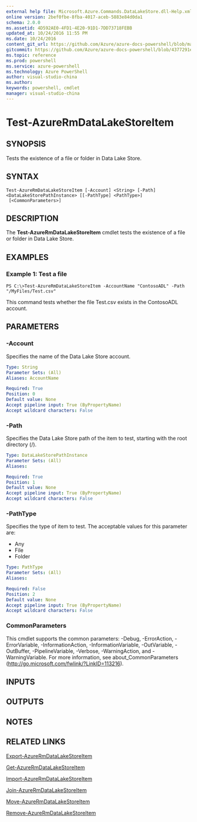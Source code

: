 ```yaml
---
external help file: Microsoft.Azure.Commands.DataLakeStore.dll-Help.xml
online version: 2bef0fbe-8fba-4017-aceb-5883e84d0da1
schema: 2.0.0
ms.assetid: 4D592AE0-4FD1-4E20-91D1-7DD73718FEBB
updated_at: 10/24/2016 11:55 PM
ms.date: 10/24/2016
content_git_url: https://github.com/Azure/azure-docs-powershell/blob/master/azureps-cmdlets-docs/ResourceManager/AzureRM.DataLakeStore/v3.0.0/Test-AzureRmDataLakeStoreItem.md
gitcommit: https://github.com/Azure/azure-docs-powershell/blob/4377291ee360e58e2c1c5d644155daf6a0279055/azureps-cmdlets-docs/ResourceManager/AzureRM.DataLakeStore/v3.0.0/Test-AzureRmDataLakeStoreItem.md
ms.topic: reference
ms.prod: powershell
ms.service: azure-powershell
ms.technology: Azure PowerShell
author: visual-studio-china
ms.author: 
keywords: powershell, cmdlet
manager: visual-studio-china
---
```


# Test-AzureRmDataLakeStoreItem

## SYNOPSIS
Tests the existence of a file or folder in Data Lake Store.

## SYNTAX

```
Test-AzureRmDataLakeStoreItem [-Account] <String> [-Path] <DataLakeStorePathInstance> [[-PathType] <PathType>]
 [<CommonParameters>]
```

## DESCRIPTION
The **Test-AzureRmDataLakeStoreItem** cmdlet tests the existence of a file or folder in Data Lake Store.

## EXAMPLES

### Example 1: Test a file
```
PS C:\>Test-AzureRmDataLakeStoreItem -AccountName "ContosoADL" -Path "/MyFiles/Test.csv"
```

This command tests whether the file Test.csv exists in the ContosoADL account.

## PARAMETERS

### -Account
Specifies the name of the Data Lake Store account.

```yaml
Type: String
Parameter Sets: (All)
Aliases: AccountName

Required: True
Position: 0
Default value: None
Accept pipeline input: True (ByPropertyName)
Accept wildcard characters: False
```

### -Path
Specifies the Data Lake Store path of the item to test, starting with the root directory (/).

```yaml
Type: DataLakeStorePathInstance
Parameter Sets: (All)
Aliases: 

Required: True
Position: 1
Default value: None
Accept pipeline input: True (ByPropertyName)
Accept wildcard characters: False
```

### -PathType
Specifies the type of item to test.
The acceptable values for this parameter are:

- Any 
- File 
- Folder

```yaml
Type: PathType
Parameter Sets: (All)
Aliases: 

Required: False
Position: 2
Default value: None
Accept pipeline input: True (ByPropertyName)
Accept wildcard characters: False
```

### CommonParameters
This cmdlet supports the common parameters: -Debug, -ErrorAction, -ErrorVariable, -InformationAction, -InformationVariable, -OutVariable, -OutBuffer, -PipelineVariable, -Verbose, -WarningAction, and -WarningVariable. For more information, see about_CommonParameters (http://go.microsoft.com/fwlink/?LinkID=113216).

## INPUTS

## OUTPUTS

## NOTES

## RELATED LINKS

[Export-AzureRmDataLakeStoreItem](./Export-AzureRmDataLakeStoreItem.md)

[Get-AzureRmDataLakeStoreItem](./Get-AzureRmDataLakeStoreItem.md)

[Import-AzureRmDataLakeStoreItem](./Import-AzureRmDataLakeStoreItem.md)

[Join-AzureRmDataLakeStoreItem](./Join-AzureRmDataLakeStoreItem.md)

[Move-AzureRmDataLakeStoreItem](./Move-AzureRmDataLakeStoreItem.md)

[Remove-AzureRmDataLakeStoreItem](./Remove-AzureRmDataLakeStoreItem.md)


